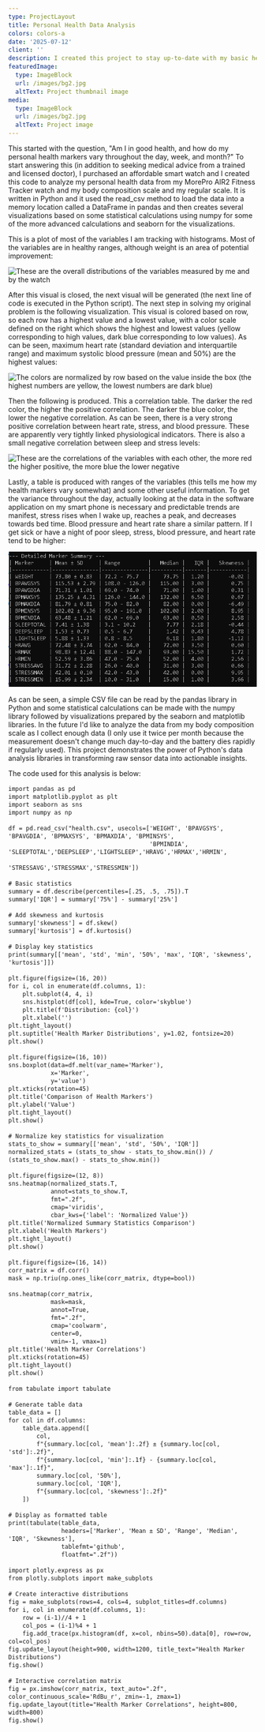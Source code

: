 ```yaml
---
type: ProjectLayout
title: Personal Health Data Analysis
colors: colors-a
date: '2025-07-12'
client: ''
description: I created this project to stay up-to-date with my basic health markers.
featuredImage:
  type: ImageBlock
  url: /images/bg2.jpg
  altText: Project thumbnail image
media:
  type: ImageBlock
  url: /images/bg2.jpg
  altText: Project image
---
```


This started with the question, "Am I in good health, and how do my personal health markers vary throughout the day, week, and month?"  To start answering this (in addition to seeking medical advice from a trained and licensed doctor), I purchased an affordable smart watch and I created this code to analyze my personal health data from my MorePro AIR2 Fitness Tracker watch and my body composition scale and my regular scale.  It is written in Python and it used the read_csv method to load the data into a memory location called a DataFrame in pandas and then creates several visualizations based on some statistical calculations using numpy for some of the more advanced calculations and seaborn for the visualizations.

This is a plot of most of the variables I am tracking with histograms.  Most of the variables are in healthy ranges, although weight is an area of potential improvement:

![These are the overall distributions of the variables measured by me and by the watch](/images/overall_distributions.png)

After this visual is closed, the next visual will be generated (the next line of code is executed in the Python script).  The next step in solving my original problem is the following visualization.  This visual is colored based on row, so each row has a highest value and a lowest value, with a color scale defined on the right which shows the highest and lowest values (yellow corresponding to high values, dark blue corresponding to low values).  As can be seen, maximum heart rate (standard deviation and interquartile range) and maximum systolic blood pressure (mean and 50%) are the highest values:

![The colors are normalized by row based on the value inside the box (the highest numbers are yellow, the lowest numbers are dark blue)](/images/heatmap_normalized.png)

Then the following is produced.  This a correlation table.  The darker the red color, the higher the positive correlation.  The darker the blue color, the lower the negative correlation.  As can be seen, there is a very strong positive correlation between heart rate, stress, and blood pressure.  These are apparently very tightly linked physiological indicators.  There is also a small negative correlation between sleep and stress levels:

![These are the correlations of the variables with each other, the more red the higher positive, the more blue the lower negative](/images/heatmap_correlations.png)

Lastly, a table is produced with ranges of the variables (this tells me how my health markers vary somewhat) and some other useful information.  To get the variance throughout the day, actually looking at the data in the software application on my smart phone is necessary and predictable trends are manifest, stress rises when I wake up, reaches a peak, and decreases towards bed time.  Blood pressure and heart rate share a similar pattern.  If I get sick or have a night of poor sleep, stress, blood pressure, and heart rate tend to be higher:

![These are the ranges of each variable.](/images/range_calculations.png)

As can be seen, a simple CSV file can be read by the pandas library in Python and some statistical calculations can be made with the numpy library followed by visualizations prepared by the seaborn and matplotlib libraries.  In the future I'd like to analyze the data from my body composition scale as I collect enough data (I only use it twice per month because the measurement doesn't change much day-to-day and the battery dies rapidly if regularly used).  This project demonstrates the power of Python's data analysis libraries in transforming raw sensor data into actionable insights.

The code used for this analysis is below:


```
import pandas as pd
import matplotlib.pyplot as plt
import seaborn as sns
import numpy as np

df = pd.read_csv("health.csv", usecols=['WEIGHT', 'BPAVGSYS',	'BPAVGDIA',	'BPMAXSYS',	'BPMAXDIA',	'BPMINSYS',	
                                        'BPMINDIA',	'SLEEPTOTAL','DEEPSLEEP','LIGHTSLEEP','HRAVG','HRMAX','HRMIN',
                                        'STRESSAVG','STRESSMAX','STRESSMIN'])
                                        
# Basic statistics
summary = df.describe(percentiles=[.25, .5, .75]).T
summary['IQR'] = summary['75%'] - summary['25%']

# Add skewness and kurtosis
summary['skewness'] = df.skew()
summary['kurtosis'] = df.kurtosis()

# Display key statistics
print(summary[['mean', 'std', 'min', '50%', 'max', 'IQR', 'skewness', 'kurtosis']])
               
plt.figure(figsize=(16, 20))
for i, col in enumerate(df.columns, 1):
    plt.subplot(4, 4, i)
    sns.histplot(df[col], kde=True, color='skyblue')
    plt.title(f'Distribution: {col}')
    plt.xlabel('')
plt.tight_layout()
plt.suptitle('Health Marker Distributions', y=1.02, fontsize=20)
plt.show()

plt.figure(figsize=(16, 10))
sns.boxplot(data=df.melt(var_name='Marker'), 
            x='Marker', 
            y='value')
plt.xticks(rotation=45)
plt.title('Comparison of Health Markers')
plt.ylabel('Value')
plt.tight_layout()
plt.show()

# Normalize key statistics for visualization
stats_to_show = summary[['mean', 'std', '50%', 'IQR']]
normalized_stats = (stats_to_show - stats_to_show.min()) / (stats_to_show.max() - stats_to_show.min())

plt.figure(figsize=(12, 8))
sns.heatmap(normalized_stats.T, 
            annot=stats_to_show.T,
            fmt=".2f",
            cmap='viridis',
            cbar_kws={'label': 'Normalized Value'})
plt.title('Normalized Summary Statistics Comparison')
plt.xlabel('Health Markers')
plt.tight_layout()
plt.show()

plt.figure(figsize=(16, 14))
corr_matrix = df.corr()
mask = np.triu(np.ones_like(corr_matrix, dtype=bool))

sns.heatmap(corr_matrix, 
            mask=mask,
            annot=True, 
            fmt=".2f", 
            cmap='coolwarm',
            center=0,
            vmin=-1, vmax=1)
plt.title('Health Marker Correlations')
plt.xticks(rotation=45)
plt.tight_layout()
plt.show()

from tabulate import tabulate

# Generate table data
table_data = []
for col in df.columns:
    table_data.append([
        col,
        f"{summary.loc[col, 'mean']:.2f} ± {summary.loc[col, 'std']:.2f}",
        f"{summary.loc[col, 'min']:.1f} - {summary.loc[col, 'max']:.1f}",
        summary.loc[col, '50%'],
        summary.loc[col, 'IQR'],
        f"{summary.loc[col, 'skewness']:.2f}"
    ])

# Display as formatted table
print(tabulate(table_data,
               headers=['Marker', 'Mean ± SD', 'Range', 'Median', 'IQR', 'Skewness'],
               tablefmt='github',
               floatfmt=".2f"))
               
import plotly.express as px
from plotly.subplots import make_subplots

# Create interactive distributions
fig = make_subplots(rows=4, cols=4, subplot_titles=df.columns)
for i, col in enumerate(df.columns, 1):
    row = (i-1)//4 + 1
    col_pos = (i-1)%4 + 1
    fig.add_trace(px.histogram(df, x=col, nbins=50).data[0], row=row, col=col_pos)
fig.update_layout(height=900, width=1200, title_text="Health Marker Distributions")
fig.show()

# Interactive correlation matrix
fig = px.imshow(corr_matrix, text_auto=".2f", color_continuous_scale='RdBu_r', zmin=-1, zmax=1)
fig.update_layout(title="Health Marker Correlations", height=800, width=800)
fig.show()
```